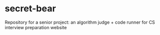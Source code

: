 secret-bear
===========

Repository for a senior project: an algorithm judge + code runner for CS interview preparation website